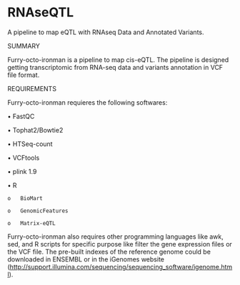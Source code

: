 RNAseQTL
==================

A pipeline to map eQTL with RNAseq Data and Annotated Variants.

SUMMARY

Furry-octo-ironman is a pipeline to map cis-eQTL. The pipeline is designed getting transcriptomic from RNA-seq data 
and variants annotation in VCF file format. 

REQUIREMENTS

Furry-octo-ironman requieres the following softwares:

•	FastQC 

•	Tophat2/Bowtie2

•	HTSeq-count

• VCFtools

• plink 1.9

•	R

    o	BioMart
  
    o	GenomicFeatures
  
    o	Matrix-eQTL
  

Furry-octo-ironman also requires other programming languages like awk, sed, and R scripts for specific purpose like filter
the gene expression files or the VCF file. The pre-built indexes of the reference genome could be downloaded in ENSEMBL or
in the iGenomes website (http://support.illumina.com/sequencing/sequencing_software/igenome.html).



